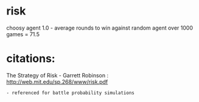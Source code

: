 # risk

choosy agent 1.0 - average rounds to win against random agent over 1000 games = 71.5

# citations:

The Strategy of Risk - Garrett Robinson : http://web.mit.edu/sp.268/www/risk.pdf

	- referenced for battle probability simulations
